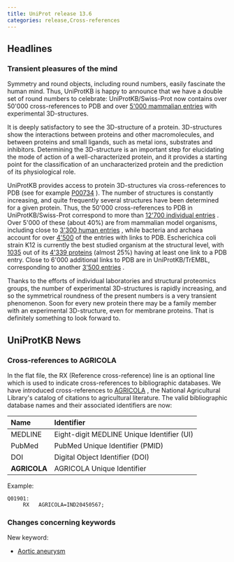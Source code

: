 ```yaml
---
title: UniProt release 13.6
categories: release,Cross-references
---
```


## Headlines

### Transient pleasures of the mind

Symmetry and round objects, including round numbers, easily fascinate the human mind. Thus, UniProtKB is happy to announce that we have a double set of round numbers to celebrate: UniProtKB/Swiss-Prot now contains over 50'000 cross-references to PDB and over [5'000 mammalian entries](http://www.uniprot.org/uniprot/?query=database:pdb+AND+taxonomy:mammalia+AND+reviewed:yes) with experimental 3D-structures.

It is deeply satisfactory to see the 3D-structure of a protein. 3D-structures show the interactions between proteins and other macromolecules, and between proteins and small ligands, such as metal ions, substrates and inhibitors. Determining the 3D-structure is an important step for elucidating the mode of action of a well-characterized protein, and it provides a starting point for the classification of an uncharacterized protein and the prediction of its physiological role.

UniProtKB provides access to protein 3D-structures via cross-references to PDB (see for example [P00734](http://www.uniprot.org/uniprot/P00734#section_x-ref) ). The number of structures is constantly increasing, and quite frequently several structures have been determined for a given protein. Thus, the 50'000 cross-references to PDB in UniProtKB/Swiss-Prot correspond to more than [12'700 individual entries](http://www.uniprot.org/uniprot/?query=database:pdb+AND+reviewed:yes) . Over 5'000 of these (about 40%) are from mammalian model organisms, including close to [3'300 human entries](http://www.uniprot.org/uniprot/?query=database:pdb+AND+reviewed:yes+AND+taxonomy:9606) , while bacteria and archaea account for over [4'500](http://www.uniprot.org/uniprot/?query=%28database%3Apdb+AND+reviewed%3Ayes%29+AND+%28taxonomy%3AArchaea+OR+taxonomy%3A%22Bacteria+%5B2%5D%22%29) of the entries with links to PDB. Escherichica coli strain K12 is currently the best studied organism at the structural level, with [1035](http://www.uniprot.org/uniprot/?query=database:pdb+AND+reviewed:yes+AND+taxonomy:K12) out of its [4'339 proteins](http://www.uniprot.org/uniprot/?query=taxonomy%3A83333+AND+keyword%3A%22complete+proteome%22) (almost 25%) having at least one link to a PDB entry. Close to 6'000 additional links to PDB are in UniProtKB/TrEMBL, corresponding to another [3'500 entries](http://www.uniprot.org/uniprot/?query=database:pdb+AND+reviewed:no) .

Thanks to the efforts of individual laboratories and structural proteomics groups, the number of experimental 3D-structures is rapidly increasing, and so the symmetrical roundness of the present numbers is a very transient phenomenon. Soon for every new protein there may be a family member with an experimental 3D-structure, even for membrane proteins. That is definitely something to look forward to.

## UniProtKB News

### Cross-references to AGRICOLA

In the flat file, the RX (Reference cross-reference) line is an optional line which is used to indicate cross-references to bibliographic databases. We have introduced cross-references to [AGRICOLA](http://agricola.nal.usda.gov) , the National Agricultural Library's catalog of citations to agricultural literature. The valid bibliographic database names and their associated identifiers are now:

| Name         | Identifier                                 |
|:-------------|:-------------------------------------------|
| MEDLINE      | Eight-digit MEDLINE Unique Identifier (UI) |
| PubMed       | PubMed Unique Identifier (PMID)            |
| DOI          | Digital Object Identifier (DOI)            |
| **AGRICOLA** | AGRICOLA Unique Identifier                 |

Example:

    Q01901:
         RX   AGRICOLA=IND20450567;
        

### Changes concerning keywords

New keyword:

-   [Aortic aneurysm](http://www.uniprot.org/keywords/KW-0993)
